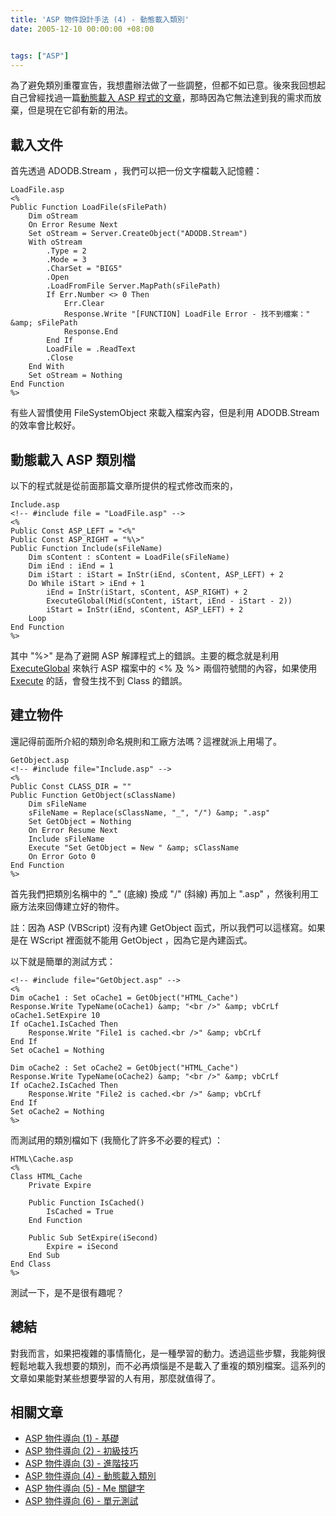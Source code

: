 ```yaml
---
title: 'ASP 物件設計手法 (4) - 動態載入類別'
date: 2005-12-10 00:00:00 +08:00


tags: ["ASP"]
---
```


為了避免類別重覆宣告，我想盡辦法做了一些調整，但都不如已意。後來我回想起自己曾經找過一篇[動態載入 ASP 程式的文章](http://www.blueidea.com/tech/program/2003/101.asp)，那時因為它無法達到我的需求而放棄，但是現在它卻有新的用法。

<!-- more -->

## 載入文件

首先透過 ADODB.Stream ，我們可以把一份文字檔載入記憶體：

```
LoadFile.asp
<%
Public Function LoadFile(sFilePath)
    Dim oStream
    On Error Resume Next
    Set oStream = Server.CreateObject("ADODB.Stream")
    With oStream
        .Type = 2
        .Mode = 3
        .CharSet = "BIG5"
        .Open
        .LoadFromFile Server.MapPath(sFilePath)
        If Err.Number <> 0 Then
            Err.Clear
            Response.Write "[FUNCTION] LoadFile Error - 找不到檔案：" &amp; sFilePath
            Response.End
        End If
        LoadFile = .ReadText
        .Close
    End With
    Set oStream = Nothing
End Function
%>

```

有些人習慣使用 FileSystemObject 來載入檔案內容，但是利用 ADODB.Stream 的效率會比較好。

## 動態載入 ASP 類別檔

以下的程式就是從前面那篇文章所提供的程式修改而來的，

```
Include.asp
<!-- #include file = "LoadFile.asp" -->
<%
Public Const ASP_LEFT = "<%"
Public Const ASP_RIGHT = "%\>"
Public Function Include(sFileName)
    Dim sContent : sContent = LoadFile(sFileName)
    Dim iEnd : iEnd = 1
    Dim iStart : iStart = InStr(iEnd, sContent, ASP_LEFT) + 2
    Do While iStart > iEnd + 1
        iEnd = InStr(iStart, sContent, ASP_RIGHT) + 2
        ExecuteGlobal(Mid(sContent, iStart, iEnd - iStart - 2))
        iStart = InStr(iEnd, sContent, ASP_LEFT) + 2
    Loop
End Function
%>

```

其中 "%\>" 是為了避開 ASP 解譯程式上的錯誤。主要的概念就是利用 [ExecuteGlobal](http://msdn.microsoft.com/library/en-us/script56/html/vsstmExecuteGlobal.asp) 來執行 ASP 檔案中的 <% 及 %> 兩個符號間的內容，如果使用 [Execute](http://msdn.microsoft.com/library/default.asp?url=/library/en-us/script56/html/vsstmExecute.asp) 的話，會發生找不到 Class 的錯誤。

## 建立物件

還記得前面所介紹的類別命名規則和工廠方法嗎？這裡就派上用場了。

```
GetObject.asp
<!-- #include file="Include.asp" -->
<%
Public Const CLASS_DIR = ""
Public Function GetObject(sClassName)
    Dim sFileName
    sFileName = Replace(sClassName, "_", "/") &amp; ".asp"
    Set GetObject = Nothing
    On Error Resume Next
    Include sFileName
    Execute "Set GetObject = New " &amp; sClassName
    On Error Goto 0
End Function
%>

```

首先我們把類別名稱中的 "_" (底線) 換成 "/" (斜線) 再加上 ".asp" ，然後利用工廠方法來回傳建立好的物件。

註：因為 ASP (VBScript) 沒有內建 GetObject 函式，所以我們可以這樣寫。如果是在 WScript 裡面就不能用 GetObject ，因為它是內建函式。

以下就是簡單的測試方式：

```
<!-- #include file="GetObject.asp" -->
<%
Dim oCache1 : Set oCache1 = GetObject("HTML_Cache")
Response.Write TypeName(oCache1) &amp; "<br />" &amp; vbCrLf
oCache1.SetExpire 10
If oCache1.IsCached Then
    Response.Write "File1 is cached.<br />" &amp; vbCrLf
End If
Set oCache1 = Nothing

Dim oCache2 : Set oCache2 = GetObject("HTML_Cache")
Response.Write TypeName(oCache2) &amp; "<br />" &amp; vbCrLf
If oCache2.IsCached Then
    Response.Write "File2 is cached.<br />" &amp; vbCrLf
End If
Set oCache2 = Nothing
%>

```

而測試用的類別檔如下 (我簡化了許多不必要的程式) ：

```
HTML\Cache.asp
<%
Class HTML_Cache
    Private Expire

    Public Function IsCached()
        IsCached = True
    End Function

    Public Sub SetExpire(iSecond)
        Expire = iSecond
    End Sub
End Class
%>

```

測試一下，是不是很有趣呢？

## 總結

對我而言，如果把複雜的事情簡化，是一種學習的動力。透過這些步驟，我能夠很輕鬆地載入我想要的類別，而不必再煩惱是不是載入了重複的類別檔案。這系列的文章如果能對某些想要學習的人有用，那麼就值得了。

## 相關文章

* [ASP 物件導向 (1) - 基礎](http://www.jaceju.net/blog/archives/51/)
* [ASP 物件導向 (2) - 初級技巧](http://www.jaceju.net/blog/archives/52/)
* [ASP 物件導向 (3) - 進階技巧](http://www.jaceju.net/blog/archives/54/)
* [ASP 物件導向 (4) - 動態載入類別](http://www.jaceju.net/blog/archives/57/)
* [ASP 物件導向 (5) - Me 關鍵字](http://www.jaceju.net/blog/archives/59/)
* [ASP 物件導向 (6) - 單元測試](http://www.jaceju.net/blog/archives/76/)

